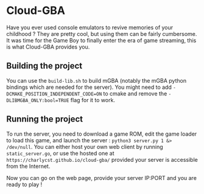 # Cloud-GBA

Have you ever used console emulators to revive memories of your childhood ? They are pretty cool, but using them can be fairly cumbersome. It was time for the Game Boy to finally enter the era of game streaming, this is what Cloud-GBA provides you.

## Building the project

You can use the `build-lib.sh` to build mGBA (notably the mGBA python bindings which are needed for the server). You might need to add `-DCMAKE_POSITION_INDEPENDENT_CODE=ON` to cmake and remove the `-DLIBMGBA_ONLY:bool=TRUE` flag for it to work.

## Running the project

To run the server, you need to download a game ROM, edit the game loader to load this game, and launch the server : `python3 server.py 1 &> /dev/null`. You can either host your own web client by running `static_server.go`, or use the hosted one at `https://charlycst.github.io/cloud-gba/` provided your server is accessible from the Internet.

Now you can go on the web page, provide your server IP:PORT and you are ready to play !